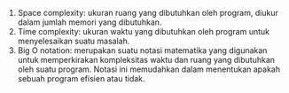 1. Space complexity: ukuran ruang yang dibutuhkan oleh program, diukur dalam jumlah memori yang dibutuhkan. 
2. Time complexity: ukuran waktu yang dibutuhkan oleh program untuk menyelesaikan suatu masalah. 
3. Big O notation: merupakan suatu notasi matematika yang digunakan untuk memperkirakan kompleksitas waktu dan ruang yang dibutuhkan oleh suatu program. Notasi ini memudahkan dalam menentukan apakah sebuah program efisien atau tidak. 